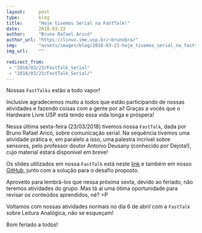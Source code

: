 ```yaml
---
layout:     post
type:       blog
title:      "Hoje tivemos Serial na FastTalk!"
date:       2018-03-23
author:     "Bruno Rafael Aricó"
author_url: "https://linux.ime.usp.br/~brunobra/"
img:        "assets/images/blog/2018-03-23-hoje_tivemos_serial_na_fasttalk/serial.jpg"
img_url:    ""

redirect_from:
 - "2018/03/23/FastTalk_Serial"
 - "2018/03/23/FastTalk_Serial/"
---
```


Nossas `FastTalks` estão a todo vapor!

Inclusive agradecemos muito a todos que estão participando de nossas atividades e fazendo coisas com a gente por aí! Graças a vocês que o Hardware Livre USP está tendo essa vida longa e próspera!

Nessa última sexta-feira (23/03/2018) tivemos nossa `FastTalk`, dada por Bruno Rafael Aricó, sobre comunicação serial. Na sequência tivemos uma atividade prática e, em paralelo a isso, uma palestra incrível sobre sensores, pelo professor doutor Antonio Deusany (conhecido por Dejota!), cujo material estará disponível em breve!

Os slides utilizados em nossa `FastTalk` está neste [link](https://drive.google.com/open?id=1ebvzSECur2yTGGMP9rz4iCFkcCdIRp2EyCXjAKeHPxw) e também em nosso [GitHub](https://github.com/HardwareLivreUSP/FastTalks), junto com a solução para o desafio proposto.

Aproveito para lembrá-los que nessa próxima sexta, devido ao feriado, não teremos atividades do grupo. Mas tá aí uma ótima oportunidade para revisar os conteúdos aprendidos, né? =P

Voltamos com nossas atividades normais no dia 6 de abril com a `FastTalk` sobre Leitura Analógica, não se esqueçam!

Bom feriado a todos!
